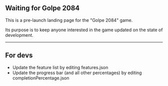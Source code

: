 ## Waiting for Golpe 2084

This is a pre-launch landing page for the "Golpe 2084" game.

Its purpose is to keep anyone interested in the game updated on the state of development.

---

## For devs

- Update the feature list by editing features.json
- Update the progress bar (and all other percentages) by editing completionPercentage.json
